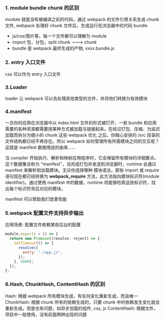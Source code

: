 ### 1. module bundle chunk 的区别

module 就是没有被编译之前的代码，通过 webpack 的文件引用关系生成 chunk 文件, webpack 处理好 chunk 文件后，生成运行在浏览器中的代码 bundle

- js/css/图片等，每一个文件都可以理解为 module
- import 包，分包，split chunk ---> chunk
- bundle 是 webpack 最终生成的产物, xxxx.bundle.js

### 2. entry 入口文件

css 可以作为 entry 入口文件

### 3.Loader

loader 让 webpack 可以去处理其他类型的文件，并将他们转换为有效模块

### 4.manifest
一旦你的应用在浏览器中以 index.html 文件的形式被打开，一些 bundle 和应用需要的各种资源都需要用某种方式被加载与链接起来。在经过打包、压缩、为延迟加载而拆分为细小的 chunk 这些 webpack 优化 之后，你精心安排的 /src 目录的文件结构都已经不再存在。所以 webpack 如何管理所有所需模块之间的交互呢？这就是 manifest 数据用途的由来……

当 compiler 开始执行、解析和映射应用程序时，它会保留所有模块的详细要点。这个数据集合称为 "manifest"，当完成打包并发送到浏览器时，runtime 会通过 manifest 来解析和加载模块。无论你选择哪种 模块语法，那些 import 或 require 语句现在都已经转换为 **webpack_require** 方法，此方法指向模块标识符(module identifier)。通过使用 manifest 中的数据，runtime 将能够检索这些标识符，找出每个标识符背后对应的模块。

manifest 可以帮助我们改善性能

### 5.webpack 配置文件支持异步输出

应用场景: 配置文件依赖某些后台的配置

```js
module.exports = () => {
  return new Promise((resolve, reject) => {
    setTimeout(() => {
      resolve({
        entry: "./app.js",
      });
    }, 5000);
  });
};
```

### 6.Hash, ChunkHash, ContentHash 的区别

Hash: 根据 webpack 所有模块生成，有任何变化重新生成，而且唯一
ChunkHash: 根据 chunk 所有的依赖生成的，只要 chunk 中的依赖发生变化就会重新生成。但是也有问题，如异步加载的组件, css, js
ContentHash: 根据文件，项目中一般使用，没有前面两种出现的问题
